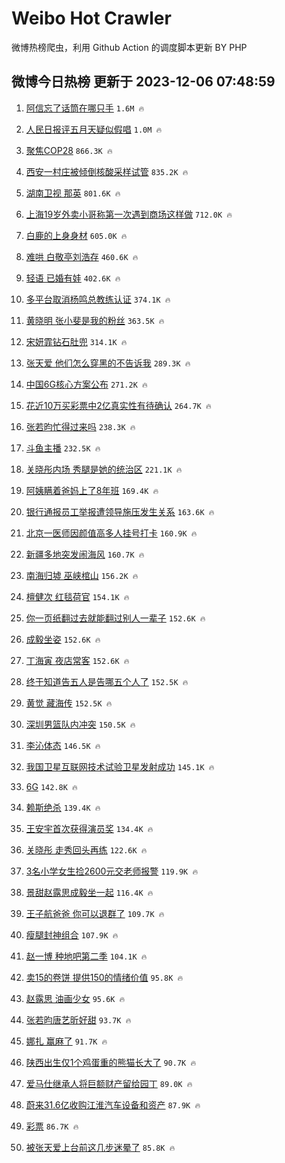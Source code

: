 # Weibo Hot Crawler 



微博热榜爬虫，利用 Github Action 的调度脚本更新 BY PHP 


## 微博今日热榜 更新于 2023-12-06 07:48:59 
1. [阿信忘了话筒在哪只手](https://s.weibo.com/weibo?q=%E9%98%BF%E4%BF%A1%E5%BF%98%E4%BA%86%E8%AF%9D%E7%AD%92%E5%9C%A8%E5%93%AA%E5%8F%AA%E6%89%8B&t=31&band_rank=1&Refer=top) `1.6M 🔥` 

1. [人民日报评五月天疑似假唱](https://s.weibo.com/weibo?q=%23%E4%BA%BA%E6%B0%91%E6%97%A5%E6%8A%A5%E8%AF%84%E4%BA%94%E6%9C%88%E5%A4%A9%E7%96%91%E4%BC%BC%E5%81%87%E5%94%B1%23&t=31&band_rank=2&Refer=top) `1.0M 🔥` 

1. [聚焦COP28](https://s.weibo.com/weibo?q=%23%E8%81%9A%E7%84%A6COP28%23&t=31&band_rank=3&Refer=top) `866.3K 🔥` 

1. [西安一村庄被倾倒核酸采样试管](https://s.weibo.com/weibo?q=%23%E8%A5%BF%E5%AE%89%E4%B8%80%E6%9D%91%E5%BA%84%E8%A2%AB%E5%80%BE%E5%80%92%E6%A0%B8%E9%85%B8%E9%87%87%E6%A0%B7%E8%AF%95%E7%AE%A1%23&t=31&band_rank=4&Refer=top) `835.2K 🔥` 

1. [湖南卫视 那英](https://s.weibo.com/weibo?q=%E6%B9%96%E5%8D%97%E5%8D%AB%E8%A7%86%20%E9%82%A3%E8%8B%B1&t=31&band_rank=5&Refer=top) `801.6K 🔥` 

1. [上海19岁外卖小哥称第一次遇到商场这样做](https://s.weibo.com/weibo?q=%23%E4%B8%8A%E6%B5%B719%E5%B2%81%E5%A4%96%E5%8D%96%E5%B0%8F%E5%93%A5%E7%A7%B0%E7%AC%AC%E4%B8%80%E6%AC%A1%E9%81%87%E5%88%B0%E5%95%86%E5%9C%BA%E8%BF%99%E6%A0%B7%E5%81%9A%23&t=31&band_rank=6&Refer=top) `712.0K 🔥` 

1. [白鹿的上身身材](https://s.weibo.com/weibo?q=%23%E7%99%BD%E9%B9%BF%E7%9A%84%E4%B8%8A%E8%BA%AB%E8%BA%AB%E6%9D%90%23&t=31&band_rank=7&Refer=top) `605.0K 🔥` 

1. [难哄 白敬亭刘浩存](https://s.weibo.com/weibo?q=%E9%9A%BE%E5%93%84%20%E7%99%BD%E6%95%AC%E4%BA%AD%E5%88%98%E6%B5%A9%E5%AD%98&t=31&band_rank=8&Refer=top) `460.6K 🔥` 

1. [轻语 已婚有娃](https://s.weibo.com/weibo?q=%E8%BD%BB%E8%AF%AD%20%E5%B7%B2%E5%A9%9A%E6%9C%89%E5%A8%83&t=31&band_rank=9&Refer=top) `402.6K 🔥` 

1. [多平台取消杨鸣总教练认证](https://s.weibo.com/weibo?q=%E5%A4%9A%E5%B9%B3%E5%8F%B0%E5%8F%96%E6%B6%88%E6%9D%A8%E9%B8%A3%E6%80%BB%E6%95%99%E7%BB%83%E8%AE%A4%E8%AF%81&t=31&band_rank=10&Refer=top) `374.1K 🔥` 

1. [黄晓明 张小斐是我的粉丝](https://s.weibo.com/weibo?q=%E9%BB%84%E6%99%93%E6%98%8E%20%E5%BC%A0%E5%B0%8F%E6%96%90%E6%98%AF%E6%88%91%E7%9A%84%E7%B2%89%E4%B8%9D&t=31&band_rank=11&Refer=top) `363.5K 🔥` 

1. [宋妍霏钻石肚兜](https://s.weibo.com/weibo?q=%23%E5%AE%8B%E5%A6%8D%E9%9C%8F%E9%92%BB%E7%9F%B3%E8%82%9A%E5%85%9C%23&t=31&band_rank=12&Refer=top) `314.1K 🔥` 

1. [张天爱 他们怎么穿黑的不告诉我](https://s.weibo.com/weibo?q=%E5%BC%A0%E5%A4%A9%E7%88%B1%20%E4%BB%96%E4%BB%AC%E6%80%8E%E4%B9%88%E7%A9%BF%E9%BB%91%E7%9A%84%E4%B8%8D%E5%91%8A%E8%AF%89%E6%88%91&t=31&band_rank=13&Refer=top) `289.3K 🔥` 

1. [中国6G核心方案公布](https://s.weibo.com/weibo?q=%23%E4%B8%AD%E5%9B%BD6G%E6%A0%B8%E5%BF%83%E6%96%B9%E6%A1%88%E5%85%AC%E5%B8%83%23&t=31&band_rank=14&Refer=top) `271.2K 🔥` 

1. [花近10万买彩票中2亿真实性有待确认](https://s.weibo.com/weibo?q=%23%E8%8A%B1%E8%BF%9110%E4%B8%87%E4%B9%B0%E5%BD%A9%E7%A5%A8%E4%B8%AD2%E4%BA%BF%E7%9C%9F%E5%AE%9E%E6%80%A7%E6%9C%89%E5%BE%85%E7%A1%AE%E8%AE%A4%23&t=31&band_rank=15&Refer=top) `264.7K 🔥` 

1. [张若昀忙得过来吗](https://s.weibo.com/weibo?q=%23%E5%BC%A0%E8%8B%A5%E6%98%80%E5%BF%99%E5%BE%97%E8%BF%87%E6%9D%A5%E5%90%97%23&t=31&band_rank=16&Refer=top) `238.3K 🔥` 

1. [斗鱼主播](https://s.weibo.com/weibo?q=%E6%96%97%E9%B1%BC%E4%B8%BB%E6%92%AD&t=31&band_rank=17&Refer=top) `232.5K 🔥` 

1. [关晓彤内场 秀腿是她的统治区](https://s.weibo.com/weibo?q=%E5%85%B3%E6%99%93%E5%BD%A4%E5%86%85%E5%9C%BA%20%E7%A7%80%E8%85%BF%E6%98%AF%E5%A5%B9%E7%9A%84%E7%BB%9F%E6%B2%BB%E5%8C%BA&t=31&band_rank=18&Refer=top) `221.1K 🔥` 

1. [阿姨瞒着爸妈上了8年班](https://s.weibo.com/weibo?q=%23%E9%98%BF%E5%A7%A8%E7%9E%92%E7%9D%80%E7%88%B8%E5%A6%88%E4%B8%8A%E4%BA%868%E5%B9%B4%E7%8F%AD%23&t=31&band_rank=19&Refer=top) `169.4K 🔥` 

1. [银行通报员工举报遭领导施压发生关系](https://s.weibo.com/weibo?q=%23%E9%93%B6%E8%A1%8C%E9%80%9A%E6%8A%A5%E5%91%98%E5%B7%A5%E4%B8%BE%E6%8A%A5%E9%81%AD%E9%A2%86%E5%AF%BC%E6%96%BD%E5%8E%8B%E5%8F%91%E7%94%9F%E5%85%B3%E7%B3%BB%23&t=31&band_rank=20&Refer=top) `163.6K 🔥` 

1. [北京一医师因颜值高多人挂号打卡](https://s.weibo.com/weibo?q=%23%E5%8C%97%E4%BA%AC%E4%B8%80%E5%8C%BB%E5%B8%88%E5%9B%A0%E9%A2%9C%E5%80%BC%E9%AB%98%E5%A4%9A%E4%BA%BA%E6%8C%82%E5%8F%B7%E6%89%93%E5%8D%A1%23&t=31&band_rank=21&Refer=top) `160.9K 🔥` 

1. [新疆多地突发闹海风](https://s.weibo.com/weibo?q=%23%E6%96%B0%E7%96%86%E5%A4%9A%E5%9C%B0%E7%AA%81%E5%8F%91%E9%97%B9%E6%B5%B7%E9%A3%8E%23&t=31&band_rank=22&Refer=top) `160.7K 🔥` 

1. [南海归墟 巫峡棺山](https://s.weibo.com/weibo?q=%E5%8D%97%E6%B5%B7%E5%BD%92%E5%A2%9F%20%E5%B7%AB%E5%B3%A1%E6%A3%BA%E5%B1%B1&t=31&band_rank=23&Refer=top) `156.2K 🔥` 

1. [檀健次 红毯荷官](https://s.weibo.com/weibo?q=%E6%AA%80%E5%81%A5%E6%AC%A1%20%E7%BA%A2%E6%AF%AF%E8%8D%B7%E5%AE%98&t=31&band_rank=24&Refer=top) `154.1K 🔥` 

1. [你一页纸翻过去就能翻过别人一辈子](https://s.weibo.com/weibo?q=%E4%BD%A0%E4%B8%80%E9%A1%B5%E7%BA%B8%E7%BF%BB%E8%BF%87%E5%8E%BB%E5%B0%B1%E8%83%BD%E7%BF%BB%E8%BF%87%E5%88%AB%E4%BA%BA%E4%B8%80%E8%BE%88%E5%AD%90&t=31&band_rank=25&Refer=top) `152.6K 🔥` 

1. [成毅坐姿](https://s.weibo.com/weibo?q=%E6%88%90%E6%AF%85%E5%9D%90%E5%A7%BF&t=31&band_rank=26&Refer=top) `152.6K 🔥` 

1. [丁海寅 夜店常客](https://s.weibo.com/weibo?q=%E4%B8%81%E6%B5%B7%E5%AF%85%20%E5%A4%9C%E5%BA%97%E5%B8%B8%E5%AE%A2&t=31&band_rank=27&Refer=top) `152.6K 🔥` 

1. [终于知道告五人是告哪五个人了](https://s.weibo.com/weibo?q=%23%E7%BB%88%E4%BA%8E%E7%9F%A5%E9%81%93%E5%91%8A%E4%BA%94%E4%BA%BA%E6%98%AF%E5%91%8A%E5%93%AA%E4%BA%94%E4%B8%AA%E4%BA%BA%E4%BA%86%23&t=31&band_rank=28&Refer=top) `152.5K 🔥` 

1. [黄觉 藏海传](https://s.weibo.com/weibo?q=%E9%BB%84%E8%A7%89%20%E8%97%8F%E6%B5%B7%E4%BC%A0&t=31&band_rank=29&Refer=top) `152.5K 🔥` 

1. [深圳男篮队内冲突](https://s.weibo.com/weibo?q=%23%E6%B7%B1%E5%9C%B3%E7%94%B7%E7%AF%AE%E9%98%9F%E5%86%85%E5%86%B2%E7%AA%81%23&t=31&band_rank=30&Refer=top) `150.5K 🔥` 

1. [李沁体态](https://s.weibo.com/weibo?q=%E6%9D%8E%E6%B2%81%E4%BD%93%E6%80%81&t=31&band_rank=31&Refer=top) `146.5K 🔥` 

1. [我国卫星互联网技术试验卫星发射成功](https://s.weibo.com/weibo?q=%23%E6%88%91%E5%9B%BD%E5%8D%AB%E6%98%9F%E4%BA%92%E8%81%94%E7%BD%91%E6%8A%80%E6%9C%AF%E8%AF%95%E9%AA%8C%E5%8D%AB%E6%98%9F%E5%8F%91%E5%B0%84%E6%88%90%E5%8A%9F%23&t=31&band_rank=32&Refer=top) `145.1K 🔥` 

1. [6G](https://s.weibo.com/weibo?q=6G&t=31&band_rank=33&Refer=top) `142.8K 🔥` 

1. [赖斯绝杀](https://s.weibo.com/weibo?q=%23%E8%B5%96%E6%96%AF%E7%BB%9D%E6%9D%80%23&t=31&band_rank=34&Refer=top) `139.4K 🔥` 

1. [王安宇首次获得演员奖](https://s.weibo.com/weibo?q=%23%E7%8E%8B%E5%AE%89%E5%AE%87%E9%A6%96%E6%AC%A1%E8%8E%B7%E5%BE%97%E6%BC%94%E5%91%98%E5%A5%96%23&t=31&band_rank=35&Refer=top) `134.4K 🔥` 

1. [关晓彤 走秀回头再练](https://s.weibo.com/weibo?q=%E5%85%B3%E6%99%93%E5%BD%A4%20%E8%B5%B0%E7%A7%80%E5%9B%9E%E5%A4%B4%E5%86%8D%E7%BB%83&t=31&band_rank=36&Refer=top) `122.6K 🔥` 

1. [3名小学女生捡2600元交老师报警](https://s.weibo.com/weibo?q=%233%E5%90%8D%E5%B0%8F%E5%AD%A6%E5%A5%B3%E7%94%9F%E6%8D%A12600%E5%85%83%E4%BA%A4%E8%80%81%E5%B8%88%E6%8A%A5%E8%AD%A6%23&t=31&band_rank=37&Refer=top) `119.9K 🔥` 

1. [景甜赵露思成毅坐一起](https://s.weibo.com/weibo?q=%E6%99%AF%E7%94%9C%E8%B5%B5%E9%9C%B2%E6%80%9D%E6%88%90%E6%AF%85%E5%9D%90%E4%B8%80%E8%B5%B7&t=31&band_rank=38&Refer=top) `116.4K 🔥` 

1. [王子航爸爸 你可以退群了](https://s.weibo.com/weibo?q=%E7%8E%8B%E5%AD%90%E8%88%AA%E7%88%B8%E7%88%B8%20%E4%BD%A0%E5%8F%AF%E4%BB%A5%E9%80%80%E7%BE%A4%E4%BA%86&t=31&band_rank=39&Refer=top) `109.7K 🔥` 

1. [瘦腿封神组合](https://s.weibo.com/weibo?q=%E7%98%A6%E8%85%BF%E5%B0%81%E7%A5%9E%E7%BB%84%E5%90%88&t=31&band_rank=40&Refer=top) `107.9K 🔥` 

1. [赵一博 种地吧第二季](https://s.weibo.com/weibo?q=%E8%B5%B5%E4%B8%80%E5%8D%9A%20%E7%A7%8D%E5%9C%B0%E5%90%A7%E7%AC%AC%E4%BA%8C%E5%AD%A3&t=31&band_rank=41&Refer=top) `104.1K 🔥` 

1. [卖15的卷饼 提供150的情绪价值](https://s.weibo.com/weibo?q=%E5%8D%9615%E7%9A%84%E5%8D%B7%E9%A5%BC%20%E6%8F%90%E4%BE%9B150%E7%9A%84%E6%83%85%E7%BB%AA%E4%BB%B7%E5%80%BC&t=31&band_rank=42&Refer=top) `95.8K 🔥` 

1. [赵露思 油画少女](https://s.weibo.com/weibo?q=%E8%B5%B5%E9%9C%B2%E6%80%9D%20%E6%B2%B9%E7%94%BB%E5%B0%91%E5%A5%B3&t=31&band_rank=43&Refer=top) `95.6K 🔥` 

1. [张若昀唐艺昕好甜](https://s.weibo.com/weibo?q=%E5%BC%A0%E8%8B%A5%E6%98%80%E5%94%90%E8%89%BA%E6%98%95%E5%A5%BD%E7%94%9C&t=31&band_rank=44&Refer=top) `93.7K 🔥` 

1. [娜扎 赢麻了](https://s.weibo.com/weibo?q=%E5%A8%9C%E6%89%8E%20%E8%B5%A2%E9%BA%BB%E4%BA%86&t=31&band_rank=45&Refer=top) `91.7K 🔥` 

1. [陕西出生仅1个鸡蛋重的熊猫长大了](https://s.weibo.com/weibo?q=%23%E9%99%95%E8%A5%BF%E5%87%BA%E7%94%9F%E4%BB%851%E4%B8%AA%E9%B8%A1%E8%9B%8B%E9%87%8D%E7%9A%84%E7%86%8A%E7%8C%AB%E9%95%BF%E5%A4%A7%E4%BA%86%23&t=31&band_rank=46&Refer=top) `90.7K 🔥` 

1. [爱马仕继承人将巨额财产留给园丁](https://s.weibo.com/weibo?q=%23%E7%88%B1%E9%A9%AC%E4%BB%95%E7%BB%A7%E6%89%BF%E4%BA%BA%E5%B0%86%E5%B7%A8%E9%A2%9D%E8%B4%A2%E4%BA%A7%E7%95%99%E7%BB%99%E5%9B%AD%E4%B8%81%23&t=31&band_rank=47&Refer=top) `89.0K 🔥` 

1. [蔚来31.6亿收购江淮汽车设备和资产](https://s.weibo.com/weibo?q=%23%E8%94%9A%E6%9D%A531.6%E4%BA%BF%E6%94%B6%E8%B4%AD%E6%B1%9F%E6%B7%AE%E6%B1%BD%E8%BD%A6%E8%AE%BE%E5%A4%87%E5%92%8C%E8%B5%84%E4%BA%A7%23&t=31&band_rank=48&Refer=top) `87.9K 🔥` 

1. [彩票](https://s.weibo.com/weibo?q=%E5%BD%A9%E7%A5%A8&t=31&band_rank=49&Refer=top) `86.7K 🔥` 

1. [被张天爱上台前这几步迷晕了](https://s.weibo.com/weibo?q=%23%E8%A2%AB%E5%BC%A0%E5%A4%A9%E7%88%B1%E4%B8%8A%E5%8F%B0%E5%89%8D%E8%BF%99%E5%87%A0%E6%AD%A5%E8%BF%B7%E6%99%95%E4%BA%86%23&t=31&band_rank=50&Refer=top) `85.8K 🔥` 

